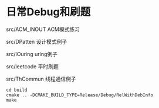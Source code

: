 # 日常Debug和刷题

src/ACM_INOUT ACM模式练习

src/DPatten 设计模式例子

src/IOuring uring例子

src/leetcode 平时刷题

src/ThCommun 线程通信例子

    cd build
    cmake .. -DCMAKE_BUILD_TYPE=Release/Debug/RelWithDebInfo
    make
